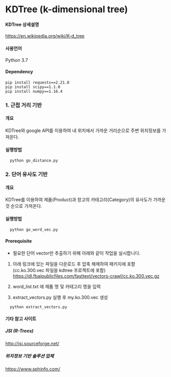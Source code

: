 # KDTree (k-dimensional tree)

#### KDTree 상세설명
https://en.wikipedia.org/wiki/K-d_tree

#### 사용언어
Python 3.7

#### Dependency

```
pip install requests==2.21.0  
pip install scipy==1.1.0  
pip install numpy==1.16.4  
```

### 1. 근접 거리 기반
#### 개요
KDTree와 google API를 이용하여 내 위치에서 가까운 거리순으로 주변 위치정보를 가져온다.  

#### 실행방법
```
  python go_distance.py
```

### 2. 단어 유사도 기반
#### 개요
KDTree를 이용하여 제품(Product)과 창고의 카테고리(Category)의 유사도가 가까운것 순으로 가져온다.

#### 실행방법
```
  python go_word_vec.py
```

#### Prerequisite
- 필요한 단어 vector만 추출하기 위해 아래와 같이 작업을 실시합니다.

1. 아래 링크에 있는 파일을 다운로드 후 압축 해제하여 패키지에 포함 (cc.ko.300.vec 파일을 kdtree 프로젝트에 포함)
https://dl.fbaipublicfiles.com/fasttext/vectors-crawl/cc.ko.300.vec.gz

2. word_list.txt 에 제품 명 및 카테고리 명을 입력

3. extract_vectors.py 실행 후 my.ko.300.vec 생성

```
  python extract_vectors.py
```

#### 기타 참고 사이트

##### JSI (R-Trees)
http://jsi.sourceforge.net/  

##### 위치정보 기반 솔루션 업체
https://www.sphinfo.com/
